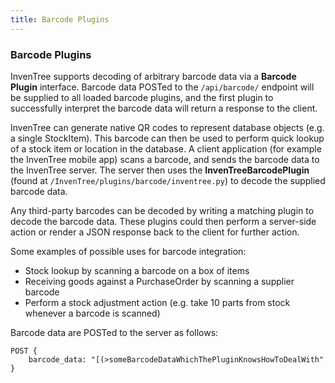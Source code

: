 ```yaml
---
title: Barcode Plugins
---
```


### Barcode Plugins

InvenTree supports decoding of arbitrary barcode data via a **Barcode Plugin** interface. Barcode data POSTed to the `/api/barcode/` endpoint will be supplied to all loaded barcode plugins, and the first plugin to successfully interpret the barcode data will return a response to the client.

InvenTree can generate native QR codes to represent database objects (e.g. a single StockItem). This barcode can then be used to perform quick lookup of a stock item or location in the database. A client application (for example the InvenTree mobile app) scans a barcode, and sends the barcode data to the InvenTree server. The server then uses the **InvenTreeBarcodePlugin** (found at `/InvenTree/plugins/barcode/inventree.py`) to decode the supplied barcode data.

Any third-party barcodes can be decoded by writing a matching plugin to decode the barcode data. These plugins could then perform a server-side action or render a JSON response back to the client for further action.

Some examples of possible uses for barcode integration:

- Stock lookup by scanning a barcode on a box of items
- Receiving goods against a PurchaseOrder by scanning a supplier barcode
- Perform a stock adjustment action (e.g. take 10 parts from stock whenever a barcode is scanned)

Barcode data are POSTed to the server as follows:

```
POST {
    barcode_data: "[(>someBarcodeDataWhichThePluginKnowsHowToDealWith"
}
```
